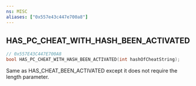 ```yaml
---
ns: MISC
aliases: ["0x557e43c447e700a8"]
---
```

## HAS_PC_CHEAT_WITH_HASH_BEEN_ACTIVATED

```c
// 0x557E43C447E700A8
bool HAS_PC_CHEAT_WITH_HASH_BEEN_ACTIVATED(int hashOfCheatString);
```

Same as HAS_CHEAT_BEEN_ACTIVATED except it does not require the length parameter.

